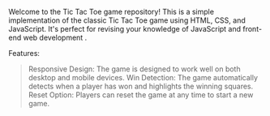 Welcome to the Tic Tac Toe game repository! This is a simple implementation of the classic Tic Tac Toe game using HTML, CSS, and JavaScript. It's perfect for revising your knowledge of JavaScript and front-end web development .

Features:
>Responsive Design: The game is designed to work well on both desktop and mobile devices.
>Win Detection: The game automatically detects when a player has won and highlights the winning squares.
>Reset Option: Players can reset the game at any time to start a new game.


